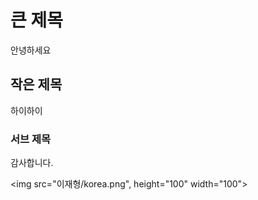 # 큰 제목

안녕하세요

## 작은 제목

하이하이

### 서브 제목

감사합니다.

<img src="이재형/korea.png", height="100" width="100">
